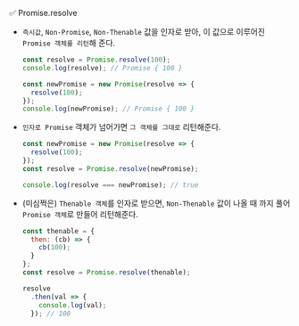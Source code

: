 ✅ Promise.resolve
* `즉시값`, `Non-Promise`, `Non-Thenable` 값을 인자로 받아, 이 값으로 이루어진 `Promise 객체를 리턴`해 준다.
  ```javascript
  const resolve = Promise.resolve(100);
  console.log(resolve); // Promise { 100 }

  const newPromise = new Promise(resolve => {
    resolve(100);
  });
  console.log(newPromise); // Promise { 100 }
  ```
* `인자로 Promise` 객체가 넘어가면 `그 객체를 그대로` 리턴해준다.
  ```javascript
  const newPromise = new Promise(resolve => {
    resolve(100);
  });
  const resolve = Promise.resolve(newPromise);

  console.log(resolve === newPromise); // true
  ```
* (미심쩍은) `Thenable 객체`를 인자로 받으면, `Non-Thenable` 값이 나올 때 까지 풀어 `Promise 객체`로 만들어 리턴해준다.
  ```javascript
  const thenable = {
    then: (cb) => {
      cb(100);
    }
  };
  const resolve = Promise.resolve(thenable);

  resolve
    .then(val => {
      console.log(val);
    }); // 100
  ```